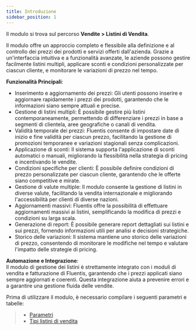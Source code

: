 ```yaml
---
title: Introduzione
sidebar_position: 1
---
```


Il modulo si trova sul percorso **Vendite > Listini di Vendita**.

Il modulo offre un approccio completo e flessibile alla definizione e al controllo dei prezzi dei prodotti e servizi offerti dall'azienda. Grazie a un'interfaccia intuitiva e a funzionalità avanzate, le aziende possono gestire facilmente listini multipli, applicare sconti e condizioni personalizzate per ciascun cliente, e monitorare le variazioni di prezzo nel tempo.

**Funzionalità Principali**:      
- Inserimento e aggiornamento dei prezzi: Gli utenti possono inserire e aggiornare rapidamente i prezzi dei prodotti, garantendo che le informazioni siano sempre attuali e precise.
- Gestione di listini multipli: È possibile gestire più listini contemporaneamente, permettendo di differenziare i prezzi in base a segmenti di clientela, aree geografiche o canali di vendita.
- Validità temporale dei prezzi: Fluentis consente di impostare date di inizio e fine validità per ciascun prezzo, facilitando la gestione di promozioni temporanee e variazioni stagionali senza complicazioni.
- Applicazione di sconti: Il sistema supporta l'applicazione di sconti automatici o manuali, migliorando la flessibilità nella strategia di pricing e incentivando le vendite.
- Condizioni specifiche per clienti: È possibile definire condizioni di prezzo personalizzate per ciascun cliente, garantendo che le offerte siano competitive e mirate.
- Gestione di valute multiple: Il modulo consente la gestione di listini in diverse valute, facilitando la vendita internazionale e migliorando l'accessibilità per clienti di diverse nazioni.
- Aggiornamenti massivi: Fluentis offre la possibilità di effettuare aggiornamenti massivi ai listini, semplificando la modifica di prezzi e condizioni su larga scala.
- Generazione di report: È possibile generare report dettagliati sui listini e sui prezzi, fornendo informazioni utili per analisi e decisioni strategiche.
- Storico delle variazioni: Il sistema mantiene uno storico delle variazioni di prezzo, consentendo di monitorare le modifiche nel tempo e valutare l'impatto delle strategie di pricing.

**Automazione e Integrazione**:      
Il modulo di gestione dei listini è strettamente integrato con i moduli di vendita e fatturazione di Fluentis, garantendo che i prezzi applicati siano sempre aggiornati e coerenti. Questa integrazione aiuta a prevenire errori e a garantire una gestione fluida delle vendite.

Prima di utilizzare il modulo, è necessario compilare i seguenti parametri e tabelle:
> - [Parametri](/docs/configurations/parameters/sales/price-list-parameters)
> - [Tipi listini di vendita](/docs/configurations/tables/sales/sales-price-lists)
